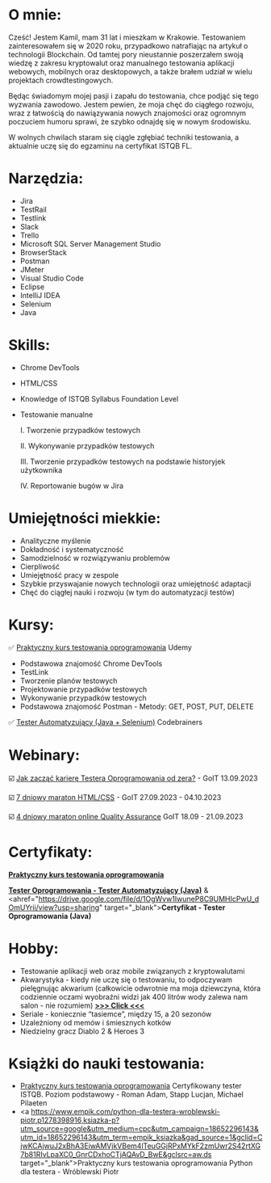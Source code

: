 # <a name="about me">O mnie:</a>

Cześć!
Jestem Kamil, mam 31 lat i mieszkam w Krakowie. Testowaniem zainteresowałem się w 2020 roku, przypadkowo natrafiając na artykuł o technologii Blockchain. Od tamtej pory nieustannie poszerzałem swoją wiedzę z zakresu kryptowalut oraz manualnego testowania aplikacji webowych, mobilnych oraz desktopowych, a także brałem udział w wielu projektach crowdtestingowych.

Będąc świadomym mojej pasji i zapału do testowania, chce podjąć się tego wyzwania zawodowo. Jestem pewien, że moja chęć do ciągłego rozwoju, wraz z łatwością do nawiązywania nowych znajomości oraz ogromnym poczuciem humoru sprawi, że szybko odnajdę się w nowym środowisku. 

W wolnych chwilach staram się ciągle zgłębiać techniki testowania, a aktualnie uczę się do egzaminu na certyfikat ISTQB FL.

# <a name="tools">Narzędzia:</a>

- Jira
- TestRail
- Testlink
- Slack
- Trello
- Microsoft SQL Server Management Studio
- BrowserStack
- Postman
- JMeter
- Visual Studio Code
- Eclipse
- IntelliJ IDEA
- Selenium
- Java

# <a name="Umiejętności">Skills:</a>

- Chrome DevTools
- HTML/CSS
- Knowledge of ISTQB Syllabus Foundation Level
- Testowanie manualne

  I. Tworzenie przypadków testowych

  II. Wykonywanie przypadków testowych

  III. Tworzenie przypadków testowych na podstawie historyjek użytkownika

  IV. Reportowanie bugów w Jira

# <a name="soft skills">Umiejętności miekkie:</a>

- Analityczne myślenie
- Dokładność i systematyczność
- Samodzielność w rozwiązywaniu problemów
- Cierpliwość
- Umiejętność pracy w zespole
- Szybkie przyswajanie nowych technologii oraz umiejętność adaptacji
- Chęć do ciągłej nauki i rozwoju (w tym do automatyzacji testów)

# <a name="courses">Kursy:</a>

✅ <a href="https://www.udemy.com/course/praktyczny-kurs-testowania-oprogramowania/" target="_blank">Praktyczny kurs testowania oprogramowania</a> Udemy

- Podstawowa znajomość Chrome DevTools
- TestLink
- Tworzenie planów testowych
- Projektowanie przypadków testowych
- Wykonywanie przypadków testowych
- Podstawowa znajomość Postman - Metody: GET, POST, PUT, DELETE

✅ <a href="https://codebrainers.pl/tester_automat.pdf" target="_blank">Tester Automatyzujący (Java + Selenium)</a> Codebrainers

# <a name="webinars">Webinary:</a>

☑️ <a href="https://qa.w.goit.global/pl/" target="_blank">Jak zacząć karierę Testera Oprogramowania od zera?</a> - GoIT 13.09.2023

☑️ <a href="https://m.goit.global/pl/" target="_blank">7 dniowy maraton HTML/CSS</a> - GoIT 27.09.2023 - 04.10.2023

☑️ <a href="https://qa.m.goit.global/pl/" target="_blank">4 dniowy maraton online Quality Assurance</a> GoIT 18.09 - 21.09.2023

# <a name="certificates">Certyfikaty:</a> 

<a href="https://drive.google.com/file/d/1ck3UfV8uQCkL4fjmFEAvbtxYLUp7fz9m/view?usp=drive_link" target="_blank"><b>Praktyczny kurs testowania oprogramowania</b></a>

<a href="https://drive.google.com/file/d/1MkAbkU0Qx31VtkSht9uXB3T49GL82qEm/view?usp=sharing" target="_blank"><b>Tester Oprogramowania - Tester Automatyzujący (Java)</b></a> & <ahref="https://drive.google.com/file/d/1OgWvw1IwuneP8C9UMHIcPwU_dOmUYrii/view?usp=sharing" target="_blank"><b>Certyfikat - Tester Oprogramowania (Java)</b></a> 

# <a name="hobby">Hobby:</a> 

- Testowanie aplikacji web oraz mobile związanych z kryptowalutami
- Akwarystyka - kiedy nie uczę się o testowaniu, to odpoczywam pielęgnując akwarium (całkowicie odwrotnie ma moja dziewczyna, która codziennie oczami wyobraźni widzi jak 400 litrów wody zalewa nam salon - nie rozumiem) <a href="https://drive.google.com/file/d/1jANeRHCqSwJh4cK7Zgh8kx7nzp88Tbkz/view?usp=drive_link" target="_blank"><b>>>> Click <<<</b></a>
- Seriale - koniecznie “tasiemce”, między 15, a 20 sezonów
- Uzależniony od memów i śmiesznych kotków
- Niedzielny gracz Diablo 2 & Heroes 3

# <a name="hobby">Książki do nauki testowania:</a> 

- <a href="https://www.empik.com/certyfikowany-tester-istqb-poziom-podstawowy-wydanie-ii-roman-adam-stapp-lucjan-michael-pilaeten,p1439248050,ksiazka-p?utm_source=google&utm_medium=cpc&utm_campaign=19721395900&utm_id=19721395900&utm_term=empik_ksiazka&gad_source=1&gclid=CjwKCAjwuJ2xBhA3EiwAMVjkVHSlu6xD4f5xGTxmpAWVHLrWtTmEJZlerA8wW1BJqyilcCMJHzU7BhoC5GQQAvD_BwE&gclsrc=aw.ds" target="_blank">Praktyczny kurs testowania oprogramowania</a> Certyfikowany tester ISTQB. Poziom podstawowy - Roman Adam, Stapp Lucjan, Michael Pilaeten
- <a https://www.empik.com/python-dla-testera-wroblewski-piotr,p1278398916,ksiazka-p?utm_source=google&utm_medium=cpc&utm_campaign=18652296143&utm_id=18652296143&utm_term=empik_ksiazka&gad_source=1&gclid=CjwKCAjwuJ2xBhA3EiwAMVjkVBem4lTeuGGjRPxMYkF2zmUwr2S42rtXG7b81RIvLpaXC0_GnrCDxhoCTjAQAvD_BwE&gclsrc=aw.ds target="_blank">Praktyczny kurs testowania oprogramowania</a> Python dla testera - Wróblewski Piotr


